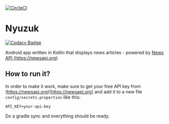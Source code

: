 [![CircleCI](https://circleci.com/gh/andreshj87/Nyuzuk.svg?style=svg)](https://circleci.com/gh/andreshj87/Nyuzuk)

# Nyuzuk

[![Codacy Badge](https://api.codacy.com/project/badge/Grade/4444fcaff2c847bf92757f839c138c46)](https://app.codacy.com/app/andreshj87/Nyuzuk?utm_source=github.com&utm_medium=referral&utm_content=andreshj87/Nyuzuk&utm_campaign=Badge_Grade_Dashboard)

Android app written in Kotlin that displays news articles - powered by [News API (https://newsapi.org)](https://newsapi.org)

## How to run it?
In order to make it work, make sure to get your free API key from (https://newsapi.org)[https://newsapi.org] and add it to a new file `config/secrets.properties` like this:
```plain
API_KEY=your-api-key
```

Do a gradle sync and everything should be ready.
